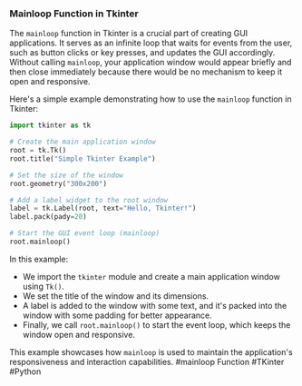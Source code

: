 ### Mainloop Function in Tkinter

The `mainloop` function in Tkinter is a crucial part of creating GUI applications. It serves as an infinite loop that waits for events from the user, such as button clicks or key presses, and updates the GUI accordingly. Without calling `mainloop`, your application window would appear briefly and then close immediately because there would be no mechanism to keep it open and responsive.

Here's a simple example demonstrating how to use the `mainloop` function in Tkinter:

```python
import tkinter as tk

# Create the main application window
root = tk.Tk()
root.title("Simple Tkinter Example")

# Set the size of the window
root.geometry("300x200")

# Add a label widget to the root window
label = tk.Label(root, text="Hello, Tkinter!")
label.pack(pady=20)

# Start the GUI event loop (mainloop)
root.mainloop()
```

In this example:
- We import the `tkinter` module and create a main application window using `Tk()`.
- We set the title of the window and its dimensions.
- A label is added to the window with some text, and it's packed into the window with some padding for better appearance.
- Finally, we call `root.mainloop()` to start the event loop, which keeps the window open and responsive.

This example showcases how `mainloop` is used to maintain the application's responsiveness and interaction capabilities. #mainloop Function #TKinter #Python